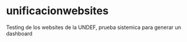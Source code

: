 # unificacionwebsites
Testing de los websites de la UNDEF, prueba sistemica para generar un dashboard
